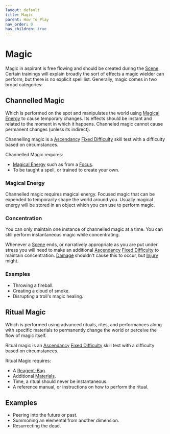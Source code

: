 ```yaml
---
layout: default
title: Magic
parent: How To Play
nav_order: 0
has_children: true
---
```


# Magic

Magic in aspirant is free flowing and should be created during the [Scene](Core/Terminology#Scene). Certain trainings will explain broadly the sort of effects a magic wielder can perform, but there is no explicit spell list. Generally, magic comes in two broad categories:

## Channelled Magic

Which is performed on the spot and manipulates the world using [Magical Energy](#Magical%20Energy) to cause temporary changes. Its effects should be instant and related to the moment in which it happens. Channeled magic cannot cause permanent changes (unless its indirect). 

Channelling magic is a [Ascendancy](Game/Core/Instinct#Ascendancy) [Fixed Difficulty](Core/Skills#Fixed%20Difficulty) skill test with a difficulty based on circumstances.

Channelled Magic requires:

- [Magical Energy](#Magical%20Energy) such as from a [Focus](Game/Gear/Focus).
- To be taught a spell, or trained to create your own.

### Magical Energy

Channelled magic requires magical energy. Focused magic that can be expended to temporarily shape the world around you. Usually magical energy will be stored in an object which you can use to perform magic.

### Concentration

You can only maintain one instance of channelled magic at a time. You can still perform instantaneous magic while concentrating.

Whenever a [Scene](Game/Core/Terminology#Scene) ends, or narratively appropriate as you are put under stress you will need to make an additional [Ascendancy](Game/Core/Instinct#Ascendancy) [Fixed Difficulty](Game/Core/Skills#Fixed%20Difficulty) to maintain concentration. [Damage](Game/Core/Terminology#Damage) shouldn't cause this to occur, but [Injury](Game/Core/Injury) might.

### Examples

- Throwing a fireball.
- Creating a cloud of smoke.
- Disrupting a troll's magic healing.

## Ritual Magic

Which is performed using advanced rituals, rites, and performances along with specific materials to permanently change the world or perceive the flow of magic itself.

Ritual magic is an [Ascendancy](Game/Core/Instinct#Ascendancy) [Fixed Difficulty](Core/Skills#Fixed%20Difficulty) skill test with a difficulty based on circumstances.

Ritual Magic requires:

- A [Reagent-Bag](Game/Gear/Reagent-Bag).
- Additional [Materials](Game/Materials).
- Time, a ritual should never be instantaneous.
- A reference manual, or instructions on how to perform the ritual.

## Examples

- Peering into the future or past.
- Summoning an elemental from another dimension.
- Resurrecting the dead.
